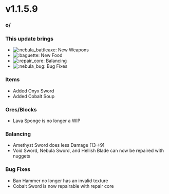 # v1.1.5.9

### o/

### **This update brings**

* ![:nebula\_battleaxe:](https://cdn.discordapp.com/emojis/1172373637215563807.webp?size=56\&quality=lossless) New Weapons
* <img src="https://cdn.discordapp.com/emojis/1128224914462232596.webp?size=56&#x26;quality=lossless" alt=":baguette:" data-size="line"> New Food
* ![:repair\_core:](https://cdn.discordapp.com/emojis/1172377906463375421.webp?size=56\&quality=lossless) Balancing
* <img src="https://cdn.discordapp.com/emojis/1174855831473365044.webp?size=56&#x26;quality=lossless" alt=":nebula_bug:" data-size="line"> Bug Fixes

### **Items**

* Added Onyx Sword
* Added Cobalt Soup

### **Ores/Blocks**

* Lava Sponge is no longer a WIP

### **Balancing**

* Amethyst Sword does less Damage \[13->9]
* Void Sword, Nebula Sword, and Hellish Blade can now be repaired with nuggets

### **Bug Fixes**

* Ban Hammer no longer has an invalid texture
* Cobalt Sword is now repairable with repair core
